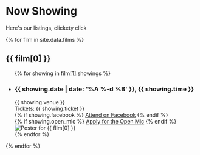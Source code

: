 <h1>Now Showing</h1>

<p>Here's our listings, clickety click</p>

{% for film in site.data.films %}
  <h2>{{ film[0] }}</h2>
  <ul class="showings">
    {% for showing in film[1].showings %}
      <li class="showing">
        <div class="showing__content">
          <div class="showing__date">
            <h3>{{ showing.date | date: '%A %-d %B' }}, {{ showing.time }}</h3>
          </div>
          <div class="showing__venue">
            {{ showing.venue }}
          </div>
          <div class="showing__tickets">
            Tickets: {{ showing.ticket }}
          </div>
          <div class="showing__facebook">
            {% if showing.facebook %}
              <a href="{{ showing.facebook }}">Attend on Facebook</a>
            {% endif %}
          </div>
          <div class="showing__openmic">
            {% if showing.open_mic %}
              <a href="mailto:{{ showing.open_mic }}?subject=I'd like to perform at {{ film[0] }} on {{ showing.date }}!">Apply for the Open Mic</a>
            {% endif %}
          </div>
        </div>
        <div class="showing__image">
          <img src="{{ showing.image }}" alt="Poster for {{ flim[0] }}">
        </div>
      </li>
    {% endfor %}
  </ul>
{% endfor %}
